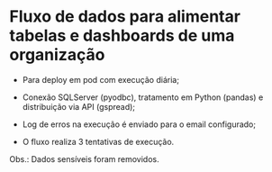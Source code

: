 # Fluxo de dados para alimentar tabelas e dashboards de uma organização

- Para deploy em pod com execução diária;

- Conexão SQLServer (pyodbc), tratamento em Python (pandas) e distribuição via API (gspread);

- Log de erros na execução é enviado para o email configurado;

- O fluxo realiza 3 tentativas de execução.

Obs.: Dados sensíveis foram removidos.

